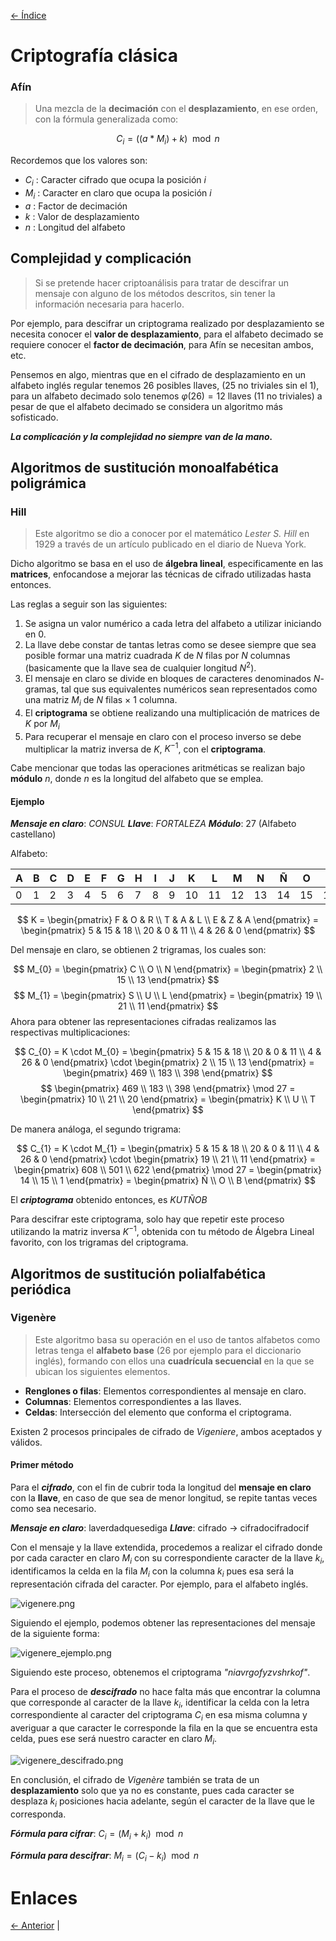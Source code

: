 [<- Índice](../Crypto.md)
# Criptografía clásica

### Afín

> Una mezcla de la **decimación** con el **desplazamiento**, en ese orden, con la fórmula generalizada como:

$$
C_{i} = ((a * M_{i})+k) \mod n
$$

Recordemos que los valores son:
- $C_{i}$ : Caracter cifrado que ocupa la posición $i$
- $M_{i}$ : Caracter en claro que ocupa la posición $i$
- $a$ : Factor de decimación
- $k$ : Valor de desplazamiento
- $n$ : Longitud del alfabeto

## Complejidad y complicación

> Si se pretende hacer criptoanálisis para tratar de descifrar un mensaje con alguno de los métodos descritos, sin tener la información necesaria para hacerlo.

Por ejemplo, para descifrar un criptograma realizado por desplazamiento se necesita conocer el **valor de desplazamiento**, para el alfabeto decimado se requiere conocer el **factor de decimación**, para Afín se necesitan ambos, etc.

Pensemos en algo, mientras que en el cifrado de desplazamiento en un alfabeto inglés regular tenemos 26 posibles llaves, (25 no triviales sin el 1), para un alfabeto decimado solo tenemos $\varphi(26)=12$ llaves (11 no triviales) a pesar de que el alfabeto decimado se considera un algoritmo más sofisticado.

***La complicación y la complejidad no siempre van de la mano.***

## Algoritmos de sustitución monoalfabética poligrámica

### Hill

> Este algoritmo se dio a conocer por el matemático *Lester S. Hill* en 1929 a través de un artículo publicado en el diario de Nueva York.

Dicho algoritmo se basa en el uso de **álgebra lineal**, especificamente en las **matrices**, enfocandose a mejorar las técnicas de cifrado utilizadas hasta entonces.

Las reglas a seguir son las siguientes:

1. Se asigna un valor numérico a cada letra del alfabeto a utilizar iniciando en 0.
2. La llave debe constar de tantas letras como se desee siempre que sea posible formar una matriz cuadrada $K$ de $N$ filas por $N$ columnas (basicamente que la llave sea de cualquier longitud $N^{2}$).
3. El mensaje en claro se divide en bloques de caracteres denominados $N$-gramas, tal que sus equivalentes numéricos sean representados como una matriz $M_{i}$ de $N$ filas $\times$ $1$ columna.
4. El **criptograma** se obtiene realizando una multiplicación de matrices de *K* por $M_{i}$
5. Para recuperar el mensaje en claro con el proceso inverso se debe multiplicar la matriz inversa de $K$, $K^{-1}$, con el **criptograma**.

Cabe mencionar que todas las operaciones aritméticas se realizan bajo **módulo** $n$, donde $n$ es la longitud del alfabeto que se emplea.

#### Ejemplo

***Mensaje en claro***: *CONSUL*
***Llave***: *FORTALEZA*
***Módulo***: 27 (Alfabeto castellano)

Alfabeto:

| A   | B   | C   | D   | E   | F   | G   | H   | I   | J   | K   | L   | M   | N   | Ñ   | O   | P   | Q   | R   | S   | T   | U   | V   | W   | X   | Y   | Z   |
| --- | --- | --- | --- | --- | --- | --- | --- | --- | --- | --- | --- | --- | --- | --- | --- | --- | --- | --- | --- | --- | --- | --- | --- | --- | --- | --- |
| 0   | 1   | 2   | 3   | 4   | 5   | 6   | 7   | 8   | 9   | 10  | 11  | 12  | 13  | 14  | 15  | 16  | 17  | 18  | 19  | 20  | 21  | 22  | 23  | 24  | 25  | 26  |

$$
K = \begin{pmatrix}
F & O & R \\ 
T & A & L \\ 
E & Z & A
\end{pmatrix}
= \begin{pmatrix}
5  &  15 & 18 \\ 
20 & 0 & 11 \\ 
4 & 26 & 0
\end{pmatrix}
$$

Del mensaje en claro, se obtienen 2 trigramas, los cuales son:

$$
M_{0} = \begin{pmatrix}
C \\ O \\ N \end{pmatrix}
= \begin{pmatrix}
2 \\ 15 \\ 13
\end{pmatrix}
$$
$$
M_{1} = \begin{pmatrix}
S \\ U \\ L
\end{pmatrix}
= \begin{pmatrix}
19 \\ 21 \\ 11
\end{pmatrix}
$$
Ahora para obtener las representaciones cifradas realizamos las respectivas multiplicaciones:

$$
C_{0} = K \cdot M_{0}
= \begin{pmatrix}
5  &  15 & 18 \\ 
20 & 0 & 11 \\ 
4 & 26 & 0
\end{pmatrix} \cdot
\begin{pmatrix}
2 \\ 15 \\ 13
\end{pmatrix}
= \begin{pmatrix}
469 \\ 183 \\ 398
\end{pmatrix}
$$
$$
\begin{pmatrix}
469 \\ 183 \\ 398
\end{pmatrix}
\mod 27
= \begin{pmatrix}
10  \\ 21 \\ 20
\end{pmatrix}
= \begin{pmatrix}
K \\ U \\ T
\end{pmatrix}
$$

De manera análoga, el segundo trigrama:

$$
C_{1} = K \cdot M_{1}
= \begin{pmatrix}
5  &  15 & 18 \\ 
20 & 0 & 11 \\ 
4 & 26 & 0
\end{pmatrix} \cdot
\begin{pmatrix}
19 \\ 21 \\ 11
\end{pmatrix}
= \begin{pmatrix}
608 \\ 501 \\ 622
\end{pmatrix} \mod 27
= \begin{pmatrix}
14 \\ 15 \\ 1
\end{pmatrix}
= \begin{pmatrix}
Ñ \\ O \\ B
\end{pmatrix}
$$
 
 El ***criptograma*** obtenido entonces, es *KUTÑOB*

Para descifrar este criptograma, solo hay que repetir este proceso utilizando la matriz inversa $K^{-1}$, obtenida con tu método de Álgebra Lineal favorito, con los trigramas del criptograma.

## Algoritmos de sustitución polialfabética periódica
### Vigenère

> Este algoritmo basa su operación en el uso de tantos alfabetos como letras tenga el **alfabeto base** (26 por ejemplo para el diccionario inglés), formando con ellos una **cuadrícula secuencial** en la que se ubican los siguientes elementos.

- **Renglones o filas**: Elementos correspondientes al mensaje en claro.
- **Columnas**: Elementos correspondientes a las llaves.
- **Celdas**: Intersección del elemento que conforma el criptograma.

Existen 2 procesos principales de cifrado de *Vigeniere*, ambos aceptados y válidos.

#### Primer método

Para el ***cifrado***, con el fin de cubrir toda la longitud del **mensaje en claro** con la **llave**, en caso de que sea de menor longitud, se repite tantas veces como sea necesario.

***Mensaje en claro***: laverdadquesediga
***Llave***: cifrado $\rightarrow$ cifradocifradocif

Con el mensaje y la llave extendida, procedemos a realizar el cifrado donde por cada caracter en claro $M_{i}$ con su correspondiente caracter de la llave $k_{i}$, identificamos la celda en la fila $M_{i}$ con la columna $k_{i}$ pues esa será la representación cifrada del caracter.
Por ejemplo, para el alfabeto inglés.

![vigenere.png](imagenes/vigenere.png)

Siguiendo el ejemplo, podemos obtener las representaciones del mensaje de la siguiente forma:

![vigenere_ejemplo.png](imagenes/vigenere_ejemplo.png)

Siguiendo este proceso, obtenemos el criptograma *"niavrgofyzvshrkof"*.

Para el proceso de ***descifrado*** no hace falta más que encontrar la columna que corresponde al caracter de la llave $k_{i}$, identificar la celda con la letra correspondiente al caracter del criptograma $C_{i}$ en esa misma columna y averiguar a que caracter le corresponde la fila en la que se encuentra esta celda, pues ese será nuestro caracter en claro $M_{i}$.

![vigenere_descifrado.png](imagenes/vigenere_descifrado.png)

En conclusión, el cifrado de *Vigenère* también se trata de un **desplazamiento** solo que ya no es constante, pues cada caracter se desplaza $k_{i}$ posiciones hacia adelante, según el caracter de la llave que le corresponda.

***Fórmula para cifrar***: $C_{i} = (M_{i}+k_{i}) \mod n$

***Fórmula para descifrar***: $M_{i} = (C_{i} - k_{i}) \mod n$

# Enlaces

[<- Anterior](Crypto_30_01_2025.md) |